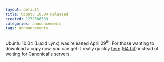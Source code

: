 ```yaml
---
layout: default
title: Ubuntu 10.04 Released
created: 1272586589
categories: announcements
tags: announcements
---
```

Ubuntu 10.04 (Lucid Lynx) was released April 29<sup>th</sup>. For those wanting to download a copy now, you can get it really quickly [here](/ubuntu-10.04-desktop-i386.iso) ([64 bit](/ubuntu-10.04-desktop-amd64.iso)) instead of waiting for Canonical's servers.
